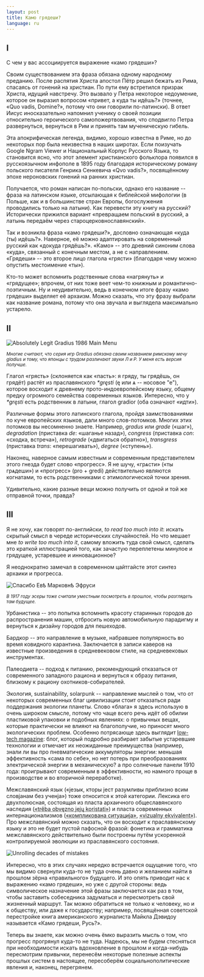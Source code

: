 ```yaml
---
layout: post
title: Камо грядеши?
language: ru
---
```


<h2>I</h2>

С чем у вас ассоциируется выражение «камо грядеши»?

Своим существованием эта фраза обязана одному народному преданию. После распятия Христа апостол Пётр решил бежать из Рима, спасаясь от гонений на христиан. По пути ему встретился призрак Христа, идущий навстречу. Это вызвало у Петра некоторое недоумение, которое он выразил вопросом «привет, а куда ты идёшь?» (точнее, «Quo vadis, Domine?», потому что они говорили по-латински). В ответ Иисус иносказательно напомнил ученику о своей позиции относительно героического самопожертвования, что сподвигло Петра развернуться, вернуться в Рим и принять там мученическую гибель.

Эта апокрифическая легенда, видимо, хорошо известна в Риме, но до некоторых пор была неизвестна в наших широтах. Если поизучать Google Ngram Viewer и Национальный Корпус Русского Языка, то становится ясно, что этот элемент христианского фольклора появился в русскоязычном инфополе в 1895 году благодаря историческому роману польского писателя Генрика Сенкевича «Qvo vadis?», посвящённому эпохе нероновских гонений на ранних христиан.

Получается, что роман написан по-польски, однако его название -- фраза на латинском языке, отсылающая к библейской мифологии (в Польше, как и в большинстве стран Европы, богослужения проводились только на латыни). Как перевести эту книгу на русский? Исторически прижился вариант «превращаем польский в русский, а латынь передаём через староцерковнославянский».

Так и возникла фраза «камо грядеши?», дословно означающая «куда (ты) идёшь?». Наверное, её можно адаптировать на современный русский как «докуда грядёшь?».
«Камо» -- это древний синоним слова «куда», связанный с конечным местом, а не с направлением. «Грядеши» -- это второе лицо глагола «грясти» (благодаря чему можно опустить местоимение «ты»).

Кто-то может вспомнить родственные слова «нагрянуть» и «грядущее»; впрочем, от них тоже веет чем-то книжным и романтично-поэтичным. Ну и неудивительно, ведь в конечном итоге фразу «камо грядеши» выделяет её архаизм. Можно сказать, что эту фразу выбрали как название романа, потому что она звучала и выглядела максимально устарело.

<h2>II</h2>

![Absolutely Legit Gradius 1986 Main Menu](/blog/assets/pics/gredius_main_menu.png)

<small>*Многие считают, что серия игр Gradius обязана своим названием римскому мечу gladius и тому, что японцы с трудом различают звуки Л и Р. У меня есть версия получше.*</small>

Глагол «грясть» (склоняется как «пасть»: я гряду, ты грядёшь, он грядёт) растёт из праславянского <i>\*gręsti</i> (ę или ѧ -- носовое "е"), которое восходит к древнему прото-индоевропейскому языку, общему предку огромного семейства современных языков. Интересно, что у <i>\*gręsti</i> есть родственник в латыни, глагол gradior (оба означают «идти»).

Различные формы этого латинского глагола, пройдя заимствованиями по куче европейских языков, дали много слов-потомков. Многих этих потомков вы несомненно знаете. Например, *gradus* или *grade* («шаг»), *degradation* (приставка *de*: «шаганье назад»), *congress* (приставка *con*: «сходка, встреча»), *retrograde* («двигаться обратно»), *transgress* (приставка *trans*: «перешагивать»), *degree* («ступень»).

Наконец, наверное самым известным и современным представителем этого гнезда будет слово «прогресс». Я не шучу, «грѧсти» («ты грѧдеши») и «прогресс» (pro + gredi) действительно являются когнатами, то есть родственниками с этимологической точки зрения. 

Удивительно, какие разные вещи можно получить от одной и той же отправной точки, правда?

<h2>III</h2>

Я не хочу, как говорят по-английски, <i>to read too much into it</i>: искать скрытый смысл в череде исторических случайностей. Но что мешает мне <i>to write too much into it</i>, самому вложить туда свой смысл, сделать это краткой иллюстрацией того, как зачастую переплетены минулое и грядущее, устаревшее и инновационное?

Я неоднократно замечал в современном цайтгайсте этот синтез архаики и прогресса.

![Спасибо Евѣ Марковнѣ Эфруси](/blog/assets/pics/efrusi.png)

<small>*В 1917 году эсеры тоже считали уместным посмотреть в прошлое, чтобы разглядеть там будущее.*</small>

Урбанистика -- это попытка вспомнить красоту старинных городов до распространения машин, отбросить новую автомобильную парадигму и вернуться к дизайну городов для пешеходов.

Бардкор -- это направление в музыке, набравшее популярность во время ковидного карантина. Заключается в записи каверов на известные произведения в средневековом стиле, на средневековых инструментах.

Палеодиета -- подход к питанию, рекомендующий отказаться от современного западного рациона и вернуться к образу питания, близкому к рациону охотников-собирателей.

Экология, sustainability, solarpunk -- направление мыслей о том, что от некоторых современных благ цивилизации стоит отказаться ради поддержания экологии планеты. Слово «блага» я здесь использую в очень широком смысле, потому что чаще всего речь идёт об обилии пластиковой упаковки и подобных явлениях: о привычных вещах, которые практически не влияют на благополучие, но приносят много экологических проблем. Особенно потрясающе здесь выглядит [low-tech magazine](https://solar.lowtechmagazine.com/): блог, который подробно разбирает забытые устаревшие технологии и отмечает их неожиданные преимущества (например, знали ли вы про пневматические аккумуляторы энергии: меньшая эффективность «сама по себе», но нет потерь при преобразованиях электрической энергии в механическую? а про солнечные панели 1910 года: проигрывают современным в эффективности, но намного проще в производстве и во вторичной переработке).

Межславянский язык («језык, кторы јест разумливы приблизно всим словјанам без ученја») тоже относится к этой категории. Лексика его двухполюсная, состоящая из пласта архаичного общеславянского наследия (<abbr title="нужно обязательно её использовать">«trěba obvęzno jejų koristati»</abbr>) и пласта современных интернационализмов (<abbr title="сложная ситуация">«компликована ситуација»</abbr>, <abbr title="визуальный эквивалент">«vizualny ekvivalent»</abbr>). Про межславянский можно сказать, что он восходит к праславянскому языку и это не будет пустой пафосной фразой: фонетика и грамматика межславянского действительно были построены путём ускоренной контролируемой эволюции из праславянского состояния.

![Unrolling decades of mistakes](/blog/assets/pics/slow_roll.jpg)

Интересно, что в этих случаях нередко встречается ощущение того, что мы видимо свернули куда-то не туда очень давно и желанием найти в прошлом зёрна «правильного» будущего. И это опять приводит нас к выражению «камо грядеши», но уже с другой стороны: ведь символическое назначение этой фразы заключается как раз в том, чтобы заставить собеседника задуматься и пересмотреть свой жизненный маршрут. Так можно обратиться не только к человеку, но и к обществу, или даже к государству; например, посвящённая советской перестройке книга американского журналиста Майкла Дэвидоу называется «Камо грядеши, Русь?».

Теперь вы знаете, как можно очень ёмко выразить мысль о том, что прогресс прогрянул куда-то не туда. Надеюсь, мы не будем стесняться при необходимости искать вдохновление в прошлом и когда-нибудь пересмотрим привычки, перенесём некоторые полезные аспекты прошлых систем в настоящее, пересоберём социальнополитические явления и, наконец, перегрянем.


